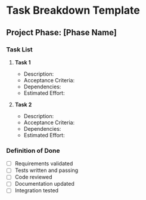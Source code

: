 # Task Breakdown Template

## Project Phase: [Phase Name]

### Task List
1. **Task 1**
   - Description: 
   - Acceptance Criteria: 
   - Dependencies: 
   - Estimated Effort: 

2. **Task 2**
   - Description: 
   - Acceptance Criteria: 
   - Dependencies: 
   - Estimated Effort: 

### Definition of Done
- [ ] Requirements validated
- [ ] Tests written and passing
- [ ] Code reviewed
- [ ] Documentation updated
- [ ] Integration tested
